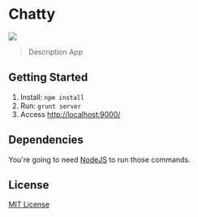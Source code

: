 # Chatty

![](http://cl.ly/image/0E0S2j3o2F0r/firefox-yeoman.jpg)

> Description App

## Getting Started

1. Install: `npm install`
3. Run: `grunt server`
4. Access [http://localhost:9000/](http://localhost:9000/)

## Dependencies

You're going to need [NodeJS](http://nodejs.org/download/) to run those commands.

<!-- ## History -->
<!-- Check [Release](https://github.com/zenorocha/generator-firefox-os/releases/) list. -->

## License

[MIT License](http://opensource.org/licenses/MIT)
